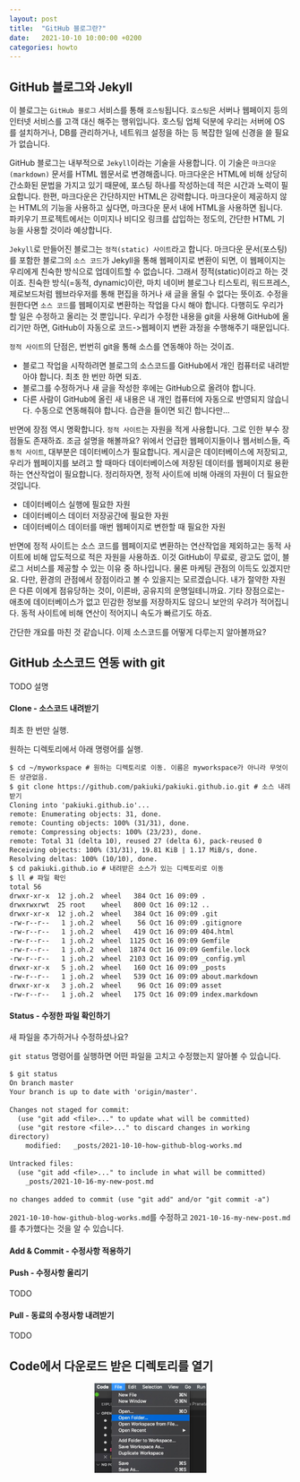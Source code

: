 ```yaml
---
layout: post
title:  "GitHub 블로그란?"
date:   2021-10-10 10:00:00 +0200
categories: howto
---
```


## GitHub 블로그와 Jekyll

이 블로그는 `GitHub 블로그` 서비스를 통해 `호스팅`됩니다. `호스팅`은 서버나 웹페이지 등의 인터넷 서비스를 고객 대신 해주는 행위입니다. 호스팅 업체 덕분에 우리는 서버에 OS를 설치하거나, DB를 관리하거나, 네트워크 설정을 하는 등 복잡한 일에 신경을 쓸 필요가 없습니다.

GitHub 블로그는 내부적으로 `Jekyll`이라는 기술을 사용합니다. 이 기술은 `마크다운(markdown)` 문서를 HTML 웹문서로 변경해줍니다. 마크다운은 HTML에 비해 상당히 간소화된 문법을 가지고 있기 때문에, 포스팅 하나를 작성하는데 적은 시간과 노력이 필요합니다. 한편, 마크다운은 간단하지만 HTML은 강력합니다. 마크다운이 제공하지 않는 HTML의 기능을 사용하고 싶다면, 마크다운 문서 내에 HTML을 사용하면 됩니다. 파키우기 프로젝트에서는 이미지나 비디오 링크를 삽입하는 정도의, 간단한 HTML 기능을 사용할 것이라 예상합니다.

`Jekyll`로 만들어진 블로그는 `정적(static) 사이트`라고 합니다. 마크다운 문서(포스팅)를 포함한 블로그의 `소스 코드`가 Jekyll을 통해 웹페이지로 변환이 되면, 이 웹페이지는 우리에게 친숙한 방식으로 업데이트할 수 없습니다. 그래서 정적(static)이라고 하는 것이죠. 친숙한 방식(=동적, dynamic)이란, 마치 네이버 블로그나 티스토리, 워드프레스, 제로보드처럼 웹브라우저를 통해 편집을 하거나 새 글을 올릴 수 없다는 뜻이죠. 수정을 원한다면 `소스 코드`를 웹페이지로 변환하는 작업을 다시 해야 합니다. 다행히도 우리가 할 일은 수정하고 올리는 것 뿐입니다. 우리가 수정한 내용을 git을 사용해 GitHub에 올리기만 하면, GitHub이 자동으로 코드->웹페이지 변환 과정을 수행해주기 때문입니다.

`정적 사이트`의 단점은, 번번히 git을 통해 소스를 연동해야 하는 것이죠.
- 블로그 작업을 시작하려면 블로그의 소스코드를 GitHub에서 개인 컴퓨터로 내려받아야 합니다. 최초 한 번만 하면 되죠.
- 블로그를 수정하거나 새 글을 작성한 후에는 GitHub으로 올려야 합니다. 
- 다른 사람이 GitHub에 올린 새 내용은 내 개인 컴퓨터에 자동으로 반영되지 않습니다. 수동으로 연동해줘야 합니다. 습관을 들이면 되긴 합니다만...

반면에 장점 역시 명확합니다. `정적 사이트`는 자원을 적게 사용합니다. 그로 인한 부수 장점들도 존재하죠. 조금 설명을 해볼까요? 위에서 언급한 웹페이지들이나 웹서비스들, 즉 `동적 사이트`, 대부분은 데이터베이스가 필요합니다. 게시글은 데이터베이스에 저장되고, 우리가 웹페이지를 보려고 할 때마다 데이터베이스에 저장된 데이터를 웹페이지로 용환하는 연산작업이 필요합니다. 정리하자면, 정적 사이트에 비해 아래의 자원이 더 필요한 것입니다.
- 데이터베이스 실행에 필요한 자원
- 데이터베이스 데이터 저장공간에 필요한 자원
- 데이터베이스 데이터를 매번 웹페이지로 변한할 때 필요한 자원

반면에 정적 사이트는 소스 코드를 웹페이지로 변환하는 연산작업을 제외하고는 동적 사이트에 비해 압도적으로 적은 자원을 사용하죠. 이것 GitHub이 무료로, 광고도 없이, 블로그 서비스를 제공할 수 있는 이유 중 하나입니다. 물론 마케팅 관점의 이득도 있겠지만요. 다만, 환경의 관점에서 장점이라고 볼 수 있을지는 모르겠습니다. 내가 절약한 자원은 다른 이에게 점유당하는 것이, 이른바, 공유지의 운명일테니까요. 기타 장점으로는- 애초에 데이터베이스가 없고 민감한 정보를 저장하지도 않으니 보안의 우려가 적어집니다. 동적 사이트에 비해 연산이 적어지니 속도가 빠르기도 하죠.

간단한 개요를 마친 것 같습니다. 이제 소스코드를 어떻게 다루는지 알아볼까요?

## GitHub 소스코드 연동 with git

TODO 설명

#### Clone - 소스코드 내려받기

최초 한 번만 실행.

원하는 디렉토리에서 아래 명령어를 실행.

    $ cd ~/myworkspace # 원하는 디렉토리로 이동. 이름은 myworkspace가 아니라 무엇이든 상관없음.
    $ git clone https://github.com/pakiuki/pakiuki.github.io.git # 소스 내려받기
    Cloning into 'pakiuki.github.io'...
    remote: Enumerating objects: 31, done.
    remote: Counting objects: 100% (31/31), done.
    remote: Compressing objects: 100% (23/23), done.
    remote: Total 31 (delta 10), reused 27 (delta 6), pack-reused 0
    Receiving objects: 100% (31/31), 19.81 KiB | 1.17 MiB/s, done.
    Resolving deltas: 100% (10/10), done.
    $ cd pakiuki.github.io # 내려받은 소스가 있는 디렉토리로 이동
    $ ll # 파일 확인
    total 56
    drwxr-xr-x  12 j.oh.2  wheel   384 Oct 16 09:09 .
    drwxrwxrwt  25 root    wheel   800 Oct 16 09:12 ..
    drwxr-xr-x  12 j.oh.2  wheel   384 Oct 16 09:09 .git
    -rw-r--r--   1 j.oh.2  wheel    56 Oct 16 09:09 .gitignore
    -rw-r--r--   1 j.oh.2  wheel   419 Oct 16 09:09 404.html
    -rw-r--r--   1 j.oh.2  wheel  1125 Oct 16 09:09 Gemfile
    -rw-r--r--   1 j.oh.2  wheel  1874 Oct 16 09:09 Gemfile.lock
    -rw-r--r--   1 j.oh.2  wheel  2103 Oct 16 09:09 _config.yml
    drwxr-xr-x   5 j.oh.2  wheel   160 Oct 16 09:09 _posts
    -rw-r--r--   1 j.oh.2  wheel   539 Oct 16 09:09 about.markdown
    drwxr-xr-x   3 j.oh.2  wheel    96 Oct 16 09:09 asset
    -rw-r--r--   1 j.oh.2  wheel   175 Oct 16 09:09 index.markdown

#### Status - 수정한 파일 확인하기

새 파일을 추가하거나 수정하셨나요?

`git status` 명령어를 실행하면 어떤 파일을 고치고 수정했는지 알아볼 수 있습니다.

    $ git status
    On branch master
    Your branch is up to date with 'origin/master'.
    
    Changes not staged for commit:
      (use "git add <file>..." to update what will be committed)
      (use "git restore <file>..." to discard changes in working directory)
    	modified:   _posts/2021-10-10-how-github-blog-works.md
    
    Untracked files:
      (use "git add <file>..." to include in what will be committed)
    	_posts/2021-10-16-my-new-post.md
    
    no changes added to commit (use "git add" and/or "git commit -a")

`2021-10-10-how-github-blog-works.md`를 수정하고 `2021-10-16-my-new-post.md`를 추가했다는 것을 알 수 있습니다.

#### Add & Commit - 수정사항 적용하기

#### Push - 수정사항 올리기

TODO

#### Pull  - 동료의 수정사항 내려받기

TODO

## Code에서 다운로드 받은 디렉토리를 열기

<p align="center">
  <img src="/asset/images/2021-10-10-code-open-folder.jpg" width="200px" />
</p>